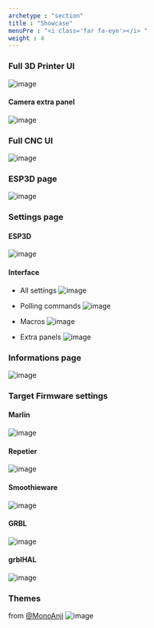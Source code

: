 ```yaml
---
archetype : "section"
title : "Showcase"
menuPre : "<i class='far fa-eye'></i> "
weight : 4
---
```


### Full 3D Printer UI 
![image](full.png?width=400px)

#### Camera extra panel 
![image](camera.png?width=400px)

### Full CNC UI 
![image](cnc-dashboard.png?width=400px)

### ESP3D page 
![image](esp3d.png?width=400px)

### Settings page  

#### ESP3D
![image](settings.png?width=400px)

#### Interface
* All settings
![image](interface.png?width=400px)

* Polling commands
![image](polling.png?width=400px)

* Macros
![image](addmacro.png?width=400px)

* Extra panels
![image](camera_extra_panel.png?width=400px)

### Informations page 
![image](informations.png?width=400px)

### Target Firmware settings
#### Marlin
![image](marlin_settings.png?width=400px)

#### Repetier
![image](repetier_settings.png?width=400px)

#### Smoothieware
![image](smoothieware_settings.png?width=400px)

#### GRBL
![image](grbl-settings.png?width=400px)

#### grblHAL
![image](grbl-hal-settings.png?width=400px)

### Themes

from [@MonoAnji](https://github.com/MonoAnji)
![image](mnj-theme.png?width=400px)
